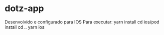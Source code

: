 # dotz-app
Desenvolvido e configurado para IOS
Para executar:
yarn install
cd ios/pod install
cd ..
yarn ios
